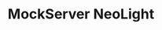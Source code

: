 ---
title: MockServer NeoLight
categories:
  - web
docs:
  - id: java
    url: https://github.com/xdev-software/mockserver-neolight
    maintainer: community
    example: |
      ```java
      # Version is discovered automatically
      var mockServer = new MockServerContainer();
      mockServer.start();
      ```
description: |
  This is a lightweight rewrite of the abandoned MockServer - which allows you to mock any server or service via HTTP, such as a REST or RPC service - with focus on simplicity, maintainability and Testcontainers.
---